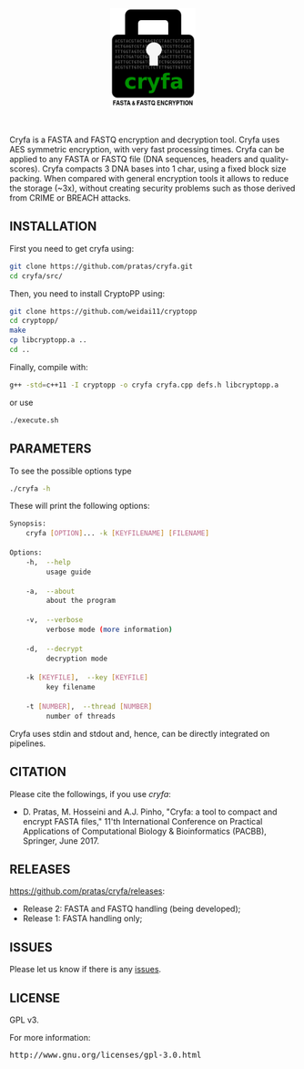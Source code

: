 <p align="center"><img src="imgs/logo.png" 
alt="Cryfa" width="150" border="0" /></p>
<br>
<p>
Cryfa is a FASTA and FASTQ encryption and decryption tool.
Cryfa uses AES symmetric encryption, with very fast processing times. 
Cryfa can be applied to any FASTA or FASTQ file (DNA sequences, headers and quality-scores).
Cryfa compacts 3 DNA bases into 1 char, using a fixed block size packing. When compared with general encryption tools it allows to reduce the storage (~3x), without creating security problems such as those derived from CRIME or BREACH attacks.
</p>

## INSTALLATION
First you need to get cryfa using:
```bash
git clone https://github.com/pratas/cryfa.git
cd cryfa/src/
```
Then, you need to install CryptoPP using:
```bash
git clone https://github.com/weidai11/cryptopp
cd cryptopp/
make
cp libcryptopp.a ..
cd ..
```
Finally, compile with:
```bash
g++ -std=c++11 -I cryptopp -o cryfa cryfa.cpp defs.h libcryptopp.a
```
or use
```bash
./execute.sh
```

## PARAMETERS
To see the possible options type
```bash
./cryfa -h
```
These will print the following options:
```bash
Synopsis:
    cryfa [OPTION]... -k [KEYFILENAME] [FILENAME]

Options:
    -h,  --help
         usage guide

    -a,  --about
         about the program

    -v,  --verbose
         verbose mode (more information)

    -d,  --decrypt
         decryption mode

    -k [KEYFILE],  --key [KEYFILE]
         key filename
         
    -t [NUMBER],  --thread [NUMBER]
         number of threads
```
Cryfa uses stdin and stdout and, hence, can be directly integrated on pipelines.

## CITATION
Please cite the followings, if you use <i>cryfa</i>:
* D. Pratas, M. Hosseini and A.J. Pinho, "Cryfa: a tool to compact and encrypt FASTA files," 11'th International Conference on Practical Applications of Computational Biology & Bioinformatics (PACBB), Springer, June 2017.

## RELEASES
https://github.com/pratas/cryfa/releases:

* Release 2: FASTA and FASTQ handling (being developed);
* Release 1: FASTA handling only;

## ISSUES
Please let us know if there is any [issues](https://github.com/pratas/cryfa/issues).

## LICENSE
GPL v3.

For more information:
<pre>http://www.gnu.org/licenses/gpl-3.0.html</pre>
